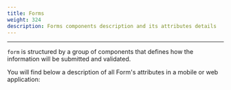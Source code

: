 ```yaml
---
title: Forms
weight: 324
description: Forms components description and its attributes details
---
```


---

`form`  is structured by a group of components that defines how the information will be submitted and validated. 

You will find below a description of all Form's attributes in a mobile or web application:
